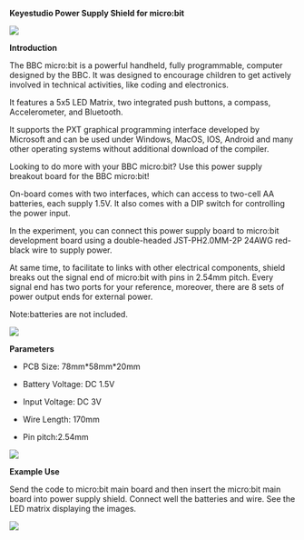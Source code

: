 **Keyestudio Power Supply Shield for micro:bit**

**![](media/86fd704d11465d55982176db1ec0c305.jpeg)**

**Introduction**

The BBC micro:bit is a powerful handheld, fully programmable, computer designed
by the BBC. It was designed to encourage children to get actively involved in
technical activities, like coding and electronics.

It features a 5x5 LED Matrix, two integrated push buttons, a compass,
Accelerometer, and Bluetooth.

It supports the PXT graphical programming interface developed by Microsoft and
can be used under Windows, MacOS, IOS, Android and many other operating systems
without additional download of the compiler.

Looking to do more with your BBC micro:bit? Use this power supply breakout board
for the BBC micro:bit!

On-board comes with two interfaces, which can access to two-cell AA batteries,
each supply 1.5V. It also comes with a DIP switch for controlling the power
input.

In the experiment, you can connect this power supply board to micro:bit
development board using a double-headed JST-PH2.0MM-2P 24AWG red-black wire to
supply power.

At same time, to facilitate to links with other electrical components, shield
breaks out the signal end of micro:bit with pins in 2.54mm pitch. Every signal
end has two ports for your reference, moreover, there are 8 sets of power output
ends for external power.

Note:batteries are not included.

![](media/456cddf7cde02d38d924ea36d2cbe6e7.png)

**Parameters**

-   PCB Size: 78mm\*58mm\*20mm

-   Battery Voltage: DC 1.5V

-   Input Voltage: DC 3V

-   Wire Length: 170mm

-   Pin pitch:2.54mm

**![](media/97901b934f017e6b22b80098199a0a83.jpeg)**

**Example Use**

Send the code to micro:bit main board and then insert the micro:bit main board
into power supply shield. Connect well the batteries and wire. See the LED
matrix displaying the images.

**![](media/d5d087655e3d4e971aae309039e9894f.jpeg)**
